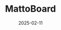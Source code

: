 ---  
layout: startup_page  
title: "MattoBoard"  
id: "mattoboard.com"  
permalink: "/mattoboardmattoboard.com02112025/"  
website: "https://www.mattoboard.com/"  
funding_round: "Seed"  
funding_amount: "$2M"  
investors: "Acrobator Ventures, Home Depot Ventures, Masco"  
about: "MattoBoard offers web-based software for interior designers and architects to simplify the creative process. It provides a platform for mixing and matching virtual materials, creating mood boards, and centralizing design ideas. The platform is also adding an AI-driven visual search and discovery tool called Design Stream."  
markets: "Architecture and Design, AI, Interior Design"  
hq: "Las Vegas, Nevada, United States"  
founded_year: "2020"  
linkedin: "https://www.linkedin.com/company/mattoboard"  
twitter: "https://twitter.com/mattoboard"  
instagram: ""  
facebook: "https://www.facebook.com/mattoboard"  
crunchbase: "https://www.crunchbase.com/organization/mattoboard"  
pitchbook: "https://pitchbook.com/profiles/company/494991-37"  

date_display: "11-Feb-2025"  
date: "2025-02-11"

# SEO Optimization  
meta_title: "MattoBoard - Seed Funding ($2M)"  
meta_description: "MattoBoard, MattoBoard offers web-based software for interior designers and architects to simplify the creative process. It provides a platform for mixing and mat..."  
meta_keywords: "MattoBoard, Architecture and Design, AI, Interior Design, Seed funding"  
canonical_url: "https://startup.projectstartups.com/mattoboardmattoboard.com02112025/"  
---